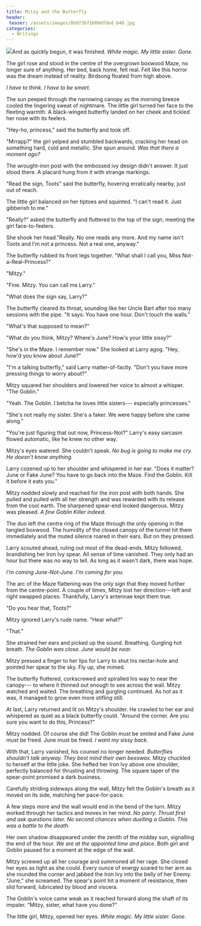 ```yaml
---
title: Mitzy and the Butterfly
header:
 teaser: /assets/images/8b973b71609dfded_640.jpg
categories:
  - Writings
---
```

<img src="https://douglangille.github.io/assets/images/8b973b71609dfded_640.jpg">And as quickly begun, it was finished. *White magic. My little sister. Gone.*

The girl rose and stood in the centre of the overgrown boxwood Maze, no longer sure of anything. Her bed, back home, felt real. Felt like this horror was the dream instead of reality. Birdsong floated from high above.

*I have to think. I have to be smart.*

The sun peeped through the narrowing canopy as the morning breeze cooled the lingering sweat of nightmare. The little girl turned her face to the fleeting warmth. A black-winged butterfly landed on her cheek and tickled her nose with its feelers.

"Hey-ho, princess," said the butterfly and took off.

"Mrrapp?" the girl yelped and stumbled backwards, cracking her head on something hard, cold and metallic. She spun around. *Was that there a moment ago?*

The wrought-iron post with the embossed ivy design didn't answer. It just stood there. A placard hung from it with strange markings.

"Read the sign, Toots" said the butterfly, hovering erratically nearby, just out of reach.

The little girl balanced on her tiptoes and squinted. "I can't read it. Just gibberish to me."

"Really?" asked the butterfly and fluttered to the top of the sign, meeting the girl face-to-feelers.

She shook her head."Really. No one reads any more. And my name isn't Toots and I'm not a princess. Not a real one, anyway."

The butterfly rubbed its front legs together. "What shall I call you, Miss Not-a-Real-Princess?"

"Mitzy."

"Fine. Mitzy. You can call me Larry."

"What does the sign say, Larry?"

The butterfly cleared its throat, sounding like her Uncle Bart after too many sessions with the pipe. "It says: You have one hour. Don't touch the walls."

"What's that supposed to mean?"

"What do you think, Mitzy? Where's June? How's your little sissy?"

"She's in the Maze. I remember now." She looked at Larry agog. "Hey, how'd you know about June?"

"I'm a talking butterfly," said Larry matter-of-factly. "Don't you have more pressing things to worry about?"

Mitzy squared her shoulders and lowered her voice to almost a whisper. "The Goblin."

"Yeah. The Goblin. I betcha he loves little sisters--- especially princesses."

"She's not really my sister. She's a faker. We were happy before she came along."

"You're just figuring that out now, Princess-Not?" Larry's easy sarcasm flowed automatic, like he knew no other way.

Mitzy's eyes watered. She couldn't speak. *No bug is going to make me cry. He doesn't know anything.*

Larry cozened up to her shoulder and whispered in her ear. "Does it matter? June or Fake June? You have to go back into the Maze. Find the Goblin. Kill it before it eats you."

Mitzy nodded slowly and reached for the iron post with both hands. She pulled and pulled with all her strength and was rewarded with its release from the cool earth. The sharpened spear-end looked dangerous. Mitzy was pleased. *A fine Goblin Killer indeed.*

The duo left the centre ring of the Maze through the only opening in the tangled boxwood. The humidity of the closed canopy of the tunnel hit them immediately and the muted silence roared in their ears. But on they pressed.

Larry scouted ahead, ruling out most of the dead-ends. Mitzy followed, brandishing her Iron Ivy spear. All sense of time vanished. They only had an hour but there was no way to tell. As long as it wasn't dark, there was hope.

*I'm coming June-Not-June. I'm coming for you.*

The arc of the Maze flattening was the only sign that they moved further from the centre-point. A couple of times, Mitzy lost her direction---left and right swapped places. Thankfully, Larry's antennae kept them true.

"Do you hear that, Toots?"

Mitzy ignored Larry's rude name. "Hear what?"

"That."

She strained her ears and picked up the sound. Breathing. Gurgling hot breath. *The Goblin was close. June would be near.*

Mitzy pressed a finger to her lips for Larry to shut his nectar-hole and pointed her spear to the sky. Fly up, she mimed.

The butterfly fluttered, corkscrewed and spiralled his way to near the canopy--- to where it thinned out enough to see across the wall. Mitzy watched and waited. The breathing and gurgling continued. As hot as it was, it managed to grow even more stifling still.

At last, Larry returned and lit on Mitzy's shoulder. He crawled to her ear and whispered as quiet as a black butterfly could. "Around the corner. Are you sure you want to do this, Princess?"

Mitzy nodded. Of course she did! The Goblin must be smited and Fake June must be freed. June must be freed. *I want my sissy back.*

With that, Larry vanished, his counsel no longer needed. *Butterflies shouldn't talk anyway. They best mind their own beeswax.* Mitzy chuckled to herself at the little joke. She hefted her Iron Ivy above one shoulder, perfectly balanced for thrusting and throwing. The square taper of the spear-point promised a dark business.

Carefully striding sideways along the wall, Mitzy felt the Goblin's breath as it moved on its side, matching her pace-for-pace.

A few steps more and the wall would end in the bend of the turn. Mitzy worked through her tactics and moves in her mind. *No parry. Thrust first and ask questions later. No second chances when duelling a Goblin. This was a battle to the death.*

Her own shadow disappeared under the zenith of the midday sun, signalling the end of the hour. *We are at the appointed time and place.* Both girl and Goblin paused for a moment at the edge of the wall.

Mitzy screwed up all her courage and summoned all her rage. She closed her eyes as tight as she could. Every ounce of energy soared to her arm as she rounded the corner and jabbed the Iron Ivy into the belly of her Enemy. "June," she screamed. The spear's point hit a moment of resistance, then slid forward, lubricated by blood and viscera.

The Goblin's voice came weak as it reached forward along the shaft of its impaler. "Mitzy, sister, what have you done?"

The little girl, Mitzy, opened her eyes. *White magic. My little sister. Gone.*